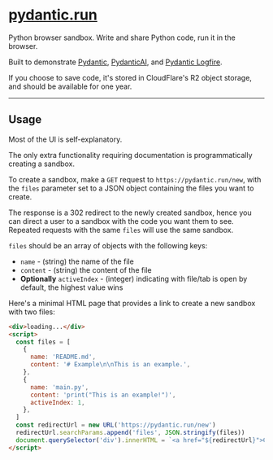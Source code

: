 # [pydantic.run](https://pydantic.run)

Python browser sandbox. Write and share Python code, run it in the browser.

Built to demonstrate [Pydantic](https://docs.pydantic.dev), [PydanticAI](https://ai.pydantic.dev), and [Pydantic Logfire](https://docs.pydantic.dev/logfire).

If you choose to save code, it's stored in CloudFlare's R2 object storage, and should be available for one year.

---

## Usage

Most of the UI is self-explanatory.

The only extra functionality requiring documentation is programmatically creating a sandbox.

To create a sandbox, make a `GET` request to `https://pydantic.run/new`, with the `files` parameter set to a JSON object containing the files you want to create.

The response is a 302 redirect to the newly created sandbox, hence you can direct a user to a sandbox with the code you want them to see. Repeated requests with the same `files` will use the same sandbox.

`files` should be an array of objects with the following keys:

- `name` - (string) the name of the file
- `content` - (string) the content of the file
- **Optionally** `activeIndex` - (integer) indicating with file/tab is open by default, the highest value wins

Here's a minimal HTML page that provides a link to create a new sandbox with two files:

```html
<div>loading...</div>
<script>
  const files = [
    {
      name: 'README.md',
      content: '# Example\n\nThis is an example.',
    },
    {
      name: 'main.py',
      content: 'print("This is an example!")',
      activeIndex: 1,
    },
  ]
  const redirectUrl = new URL('https://pydantic.run/new')
  redirectUrl.searchParams.append('files', JSON.stringify(files))
  document.querySelector('div').innerHTML = `<a href="${redirectUrl}">Click here to create a new sandbox</a>`
</script>
```
